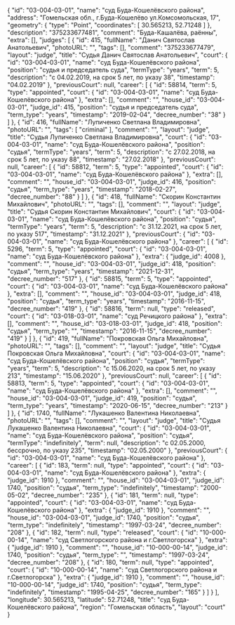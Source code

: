 {
    "id": "03-004-03-01",
    "name": "суд Буда-Кошелёвского района",
    "address": "Гомельская обл., г.Буда-Кошелёво ул.Комсомольская, 17",
    "geometry": {
        "type": "Point",
        "coordinates": [
            30.565213,
            52.71248
        ]
    },
    "description": "375233677481",
    "comment": "Буда-Кашалёва, раённы",
    "extra": [],
    "judges": [
        {
            "id": 415,
            "fullName": "Данич Святослав Анатольевич",
            "photoURL": "",
            "tags": [],
            "comment": "375233677479",
            "layout": "judge",
            "title": "Судья Данич Святослав Анатольевич",
            "court": {
                "id": "03-004-03-01",
                "name": "суд Буда-Кошелёвского района",
                "position": "судья и председатель суда",
                "termType": "years",
                "term": 5,
                "description": "c 04.02.2019, на срок 5 лет, по указу 38",
                "timestamp": "04.02.2019"
            },
            "previousCourt": null,
            "career": [
                {
                    "id": 58814,
                    "term": 5,
                    "type": "appointed",
                    "court": {
                        "id": "03-004-03-01",
                        "name": "суд Буда-Кошелёвского района"
                    },
                    "extra": [],
                    "comment": "",
                    "house_id": "03-004-03-01",
                    "judge_id": 415,
                    "position": "судья и председатель суда",
                    "term_type": "years",
                    "timestamp": "2019-02-04",
                    "decree_number": "38"
                }
            ]
        },
        {
            "id": 416,
            "fullName": "Лупиченко Светлана Владимировна",
            "photoURL": "",
            "tags": [
                "criminal"
            ],
            "comment": "",
            "layout": "judge",
            "title": "Судья Лупиченко Светлана Владимировна",
            "court": {
                "id": "03-004-03-01",
                "name": "суд Буда-Кошелёвского района",
                "position": "судья",
                "termType": "years",
                "term": 5,
                "description": "c 27.02.2018, на срок 5 лет, по указу 88",
                "timestamp": "27.02.2018"
            },
            "previousCourt": null,
            "career": [
                {
                    "id": 58812,
                    "term": 5,
                    "type": "appointed",
                    "court": {
                        "id": "03-004-03-01",
                        "name": "суд Буда-Кошелёвского района"
                    },
                    "extra": [],
                    "comment": "",
                    "house_id": "03-004-03-01",
                    "judge_id": 416,
                    "position": "судья",
                    "term_type": "years",
                    "timestamp": "2018-02-27",
                    "decree_number": "88"
                }
            ]
        },
        {
            "id": 418,
            "fullName": "Скорин Константин Михайлович",
            "photoURL": "",
            "tags": [],
            "comment": "",
            "layout": "judge",
            "title": "Судья Скорин Константин Михайлович",
            "court": {
                "id": "03-004-03-01",
                "name": "суд Буда-Кошелёвского района",
                "position": "судья",
                "termType": "years",
                "term": 5,
                "description": "c 31.12.2021, на срок 5 лет, по указу 517",
                "timestamp": "31.12.2021"
            },
            "previousCourt": {
                "id": "03-004-03-01",
                "name": "суд Буда-Кошелёвского района"
            },
            "career": [
                {
                    "id": 5296,
                    "term": 5,
                    "type": "appointed",
                    "court": {
                        "id": "03-004-03-01",
                        "name": "суд Буда-Кошелёвского района"
                    },
                    "extra": {
                        "judge_id": 4008
                    },
                    "comment": "",
                    "house_id": "03-004-03-01",
                    "judge_id": 418,
                    "position": "судья",
                    "term_type": "years",
                    "timestamp": "2021-12-31",
                    "decree_number": "517"
                },
                {
                    "id": 58815,
                    "term": 5,
                    "type": "appointed",
                    "court": {
                        "id": "03-004-03-01",
                        "name": "суд Буда-Кошелёвского района"
                    },
                    "extra": [],
                    "comment": "",
                    "house_id": "03-004-03-01",
                    "judge_id": 418,
                    "position": "судья",
                    "term_type": "years",
                    "timestamp": "2016-11-15",
                    "decree_number": "419"
                },
                {
                    "id": 58816,
                    "term": null,
                    "type": "released",
                    "court": {
                        "id": "03-018-03-01",
                        "name": "суд Речицкого района"
                    },
                    "extra": [],
                    "comment": "",
                    "house_id": "03-018-03-01",
                    "judge_id": 418,
                    "position": "судья",
                    "term_type": "",
                    "timestamp": "2016-11-15",
                    "decree_number": "419"
                }
            ]
        },
        {
            "id": 419,
            "fullName": "Покровская Ольга Михайловна",
            "photoURL": "",
            "tags": [],
            "comment": "",
            "layout": "judge",
            "title": "Судья Покровская Ольга Михайловна",
            "court": {
                "id": "03-004-03-01",
                "name": "суд Буда-Кошелёвского района",
                "position": "судья",
                "termType": "years",
                "term": 5,
                "description": "c 15.06.2020, на срок 5 лет, по указу 213",
                "timestamp": "15.06.2020"
            },
            "previousCourt": null,
            "career": [
                {
                    "id": 58813,
                    "term": 5,
                    "type": "appointed",
                    "court": {
                        "id": "03-004-03-01",
                        "name": "суд Буда-Кошелёвского района"
                    },
                    "extra": [],
                    "comment": "",
                    "house_id": "03-004-03-01",
                    "judge_id": 419,
                    "position": "судья",
                    "term_type": "years",
                    "timestamp": "2020-06-15",
                    "decree_number": "213"
                }
            ]
        },
        {
            "id": 1740,
            "fullName": "Лукашенко Валентина Николаевна",
            "photoURL": "",
            "tags": [],
            "comment": "",
            "layout": "judge",
            "title": "Судья Лукашенко Валентина Николаевна",
            "court": {
                "id": "03-004-03-01",
                "name": "суд Буда-Кошелёвского района",
                "position": "судья",
                "termType": "indefinitely",
                "term": null,
                "description": "c 02.05.2000, бессрочно, по указу 235",
                "timestamp": "02.05.2000"
            },
            "previousCourt": {
                "id": "03-004-03-01",
                "name": "суд Буда-Кошелёвского района"
            },
            "career": [
                {
                    "id": 183,
                    "term": null,
                    "type": "appointed",
                    "court": {
                        "id": "03-004-03-01",
                        "name": "суд Буда-Кошелёвского района"
                    },
                    "extra": {
                        "judge_id": 1910
                    },
                    "comment": "",
                    "house_id": "03-004-03-01",
                    "judge_id": 1740,
                    "position": "судья",
                    "term_type": "indefinitely",
                    "timestamp": "2000-05-02",
                    "decree_number": "235"
                },
                {
                    "id": 181,
                    "term": null,
                    "type": "appointed",
                    "court": {
                        "id": "03-004-03-01",
                        "name": "суд Буда-Кошелёвского района"
                    },
                    "extra": {
                        "judge_id": 1910
                    },
                    "comment": "",
                    "house_id": "03-004-03-01",
                    "judge_id": 1740,
                    "position": "судья",
                    "term_type": "indefinitely",
                    "timestamp": "1997-03-24",
                    "decree_number": "208"
                },
                {
                    "id": 182,
                    "term": null,
                    "type": "released",
                    "court": {
                        "id": "10-000-00-14",
                        "name": "суд Светлогорского района и г.Светлогорска"
                    },
                    "extra": {
                        "judge_id": 1910
                    },
                    "comment": "",
                    "house_id": "10-000-00-14",
                    "judge_id": 1740,
                    "position": "судья",
                    "term_type": "",
                    "timestamp": "1997-03-24",
                    "decree_number": "208"
                },
                {
                    "id": 180,
                    "term": null,
                    "type": "appointed",
                    "court": {
                        "id": "10-000-00-14",
                        "name": "суд Светлогорского района и г.Светлогорска"
                    },
                    "extra": {
                        "judge_id": 1910
                    },
                    "comment": "",
                    "house_id": "10-000-00-14",
                    "judge_id": 1740,
                    "position": "судья",
                    "term_type": "indefinitely",
                    "timestamp": "1995-04-25",
                    "decree_number": "165"
                }
            ]
        }
    ],
    "longitude": 30.565213,
    "latitude": 52.71248,
    "title": "суд Буда-Кошелёвского района",
    "region": "Гомельская область",
    "layout": "court"
}